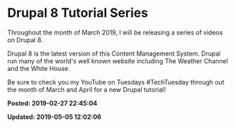 # Drupal 8 Tutorial Series

Throughout the month of March 2019, I will be releasing a series of videos on Drupal 8.  

Drupal 8 is the latest version of this Content Management System. Drupal run many of the world's well known website including The Weather Channel and the White House. 

Be sure to check you my YouTube on Tuesdays #TechTuesday through out the month of March and April for a new Drupal tutorial! 

**Posted: 2019-02-27 22:45:04** 

**Updated: 2019-05-05 12:02:06** 


